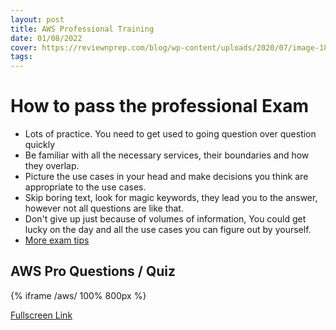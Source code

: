 ```yaml
---
layout: post
title: AWS Professional Training
date: 01/08/2022
cover: https://reviewnprep.com/blog/wp-content/uploads/2020/07/image-18.png
tags:
---
```


# How to pass the professional Exam
- Lots of practice. You need to get used to going question over question quickly
- Be familiar with all the necessary services, their boundaries and how they overlap.
- Picture the use cases in your head and make decisions you think are appropriate to the use cases.
- Skip boring text, look for magic keywords, they lead you to the answer, however not all questions are like that.
- Don't give up just because of volumes of information, You could get lucky on the day and all the use cases you can figure out by yourself.
- [More exam tips](https://loige.co/aws-solution-architect-professional-exam-notes-tips)

## AWS Pro Questions / Quiz

{% iframe /aws/ 100% 800px %}

[Fullscreen Link](/aws/)

